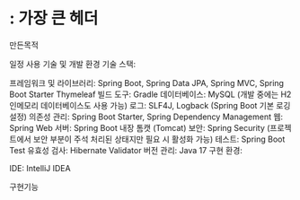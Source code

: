 # : 가장 큰 헤더

만든목적

일정
사용 기술 및 개발 환경
기술 스택:

프레임워크 및 라이브러리: Spring Boot, Spring Data JPA, Spring MVC, Spring Boot Starter Thymeleaf
빌드 도구: Gradle
데이터베이스: MySQL (개발 중에는 H2 인메모리 데이터베이스도 사용 가능)
로그: SLF4J, Logback (Spring Boot 기본 로깅 설정)
의존성 관리: Spring Boot Starter, Spring Dependency Management
웹: Spring Web
서버: Spring Boot 내장 톰캣 (Tomcat)
보안: Spring Security (프로젝트에서 보안 부분이 주석 처리된 상태지만 필요 시 활성화 가능)
테스트: Spring Boot Test
유효성 검사: Hibernate Validator
버전 관리: Java 17
구현 환경:

IDE: IntelliJ IDEA


구현기능
